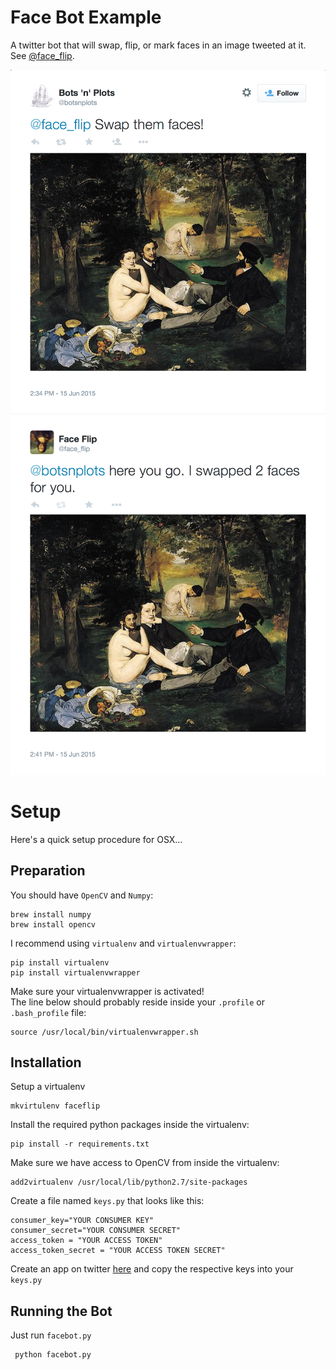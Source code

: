 
# Face Bot Example

A twitter bot that will swap, flip, or mark faces in an image tweeted at it.  
See [@face_flip](https://twitter.com/face_flip).
	
![](input.png)
![](output.png)

# Setup

Here's a quick setup procedure for OSX...

## Preparation

You should have `OpenCV` and `Numpy`:

	brew install numpy
	brew install opencv

I recommend using `virtualenv` and `virtualenvwrapper`:
	
	pip install virtualenv
	pip install virtualenvwrapper
	
Make sure your virtualenvwrapper is activated!  
The line below should probably reside inside your `.profile` or `.bash_profile` file:

	source /usr/local/bin/virtualenvwrapper.sh
	

## Installation

Setup a virtualenv

	mkvirtulenv faceflip
	
Install the required python packages inside the virtualenv:

	pip install -r requirements.txt	
	
Make sure we have access to OpenCV from inside the virtualenv:

	add2virtualenv /usr/local/lib/python2.7/site-packages

Create a file named `keys.py` that looks like this:

	consumer_key="YOUR CONSUMER KEY"
	consumer_secret="YOUR CONSUMER SECRET"
	access_token = "YOUR ACCESS TOKEN"
	access_token_secret = "YOUR ACCESS TOKEN SECRET"

Create an app on twitter [here](https://apps.twitter.com/) and copy the respective keys into your `keys.py`

## Running the Bot

Just run `facebot.py`

	 python facebot.py
	 
